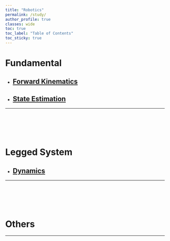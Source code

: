 ```yaml
---
title: "Robotics"
permalink: /study/
author_profile: true
classes: wide
toc: true
toc_label: "Table of Contents"
toc_sticky: true
---
```

<!-- toc_icon: "cog" -->
<!-- [![Fundatmental](https://img.shields.io/badge/Fundamental-EBEBEB?style=for-the-badge)](#fundamental)&nbsp;&nbsp;&nbsp;[![Legged System](https://img.shields.io/badge/Lagged_System-EBEBEB?style=for-the-badge)](#legged-system)&nbsp;&nbsp;&nbsp;[![Others](https://img.shields.io/badge/Others-EBEBEB?style=for-the-badge)](#others) -->


# Fundamental
- ## [Forward Kinematics](./forward_kinematics)   
    <!-- - #### [Denavit–Hartenberg(DH) parameters](./forward_kinematics)   -->
    <!-- - #### [Product of exponentials(POE) Formula](./forward_kinematics)  -->
<!-- #### [Inverse Kinematics](./test1)    -->
<!-- #### [Forward Dynamics](./coming_soon)    -->
<!-- #### [Inverse Dynamics](./coming_soon) -->
- ## [State Estimation](./state_estimation)   
<!-- #### [State Estimation](./coming_soon)    -->
---   

<br/>
<br/>
<br/>
<br/>

# Legged System
- ## [Dynamics](./coming_soon)   
---
<br/>
<br/>
<br/>
<br/>

# Others

---